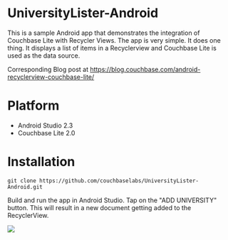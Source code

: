 # UniversityLister-Android
This is a sample Android app that demonstrates the integration of Couchbase Lite with Recycler Views. The app is very simple. It does one thing.
It displays a list of items in a Recyclerview and Couchbase Lite is used as the data source. 

Corresponding Blog post at https://blog.couchbase.com/android-recyclerview-couchbase-lite/

# Platform
- Android Studio 2.3
- Couchbase Lite 2.0

# Installation
```
git clone https://github.com/couchbaselabs/UniversityLister-Android.git
```
Build and run the app in Android Studio. 
Tap on the "ADD UNIVERSITY" button. This will result in a new document getting added to the RecyclerView. 

![](http://blog.couchbase.com/wp-content/uploads/2017/08/recycler_view_app.gif)

